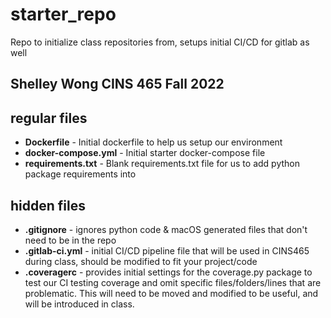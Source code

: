 # starter_repo
Repo to initialize class repositories from, setups initial CI/CD for gitlab as well

## Shelley Wong CINS 465 Fall 2022

## regular files

* **Dockerfile** - Initial dockerfile to help us setup our environment
* **docker-compose.yml** - Initial starter docker-compose file
* **requirements.txt** - Blank requirements.txt file for us to add python package requirements into

## hidden files

* **.gitignore** - ignores python code & macOS generated files that don't need to be in the repo
* **.gitlab-ci.yml** - initial CI/CD pipeline file that will be used in CINS465 during class, should be modified to fit your project/code
* **.coveragerc** - provides initial settings for the coverage.py package to test our CI testing coverage and omit specific files/folders/lines that are problematic. This will need to be moved and modified to be useful, and will be introduced in class. 
